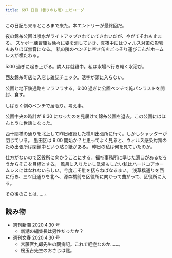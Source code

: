 ```yaml
---
title: 697 日目（曇りのち雨）エピローグ
---
```


この日記も来るところまで来た。本エントリーが最終回だ。

夜の錦糸公園は噴水がライトアップされていてきれいだが、やがてそれも止まる。
スケボー練習陣も徐々に姿を消していき、真夜中にはウィルス対策の影響もありほぼ無音になる。
私の隣のベンチに空き缶をごっそり運びこんだホームレスが横たわる。

5:00 過ぎに起き上がる。隣人は就寝中。私は水場へ行き軽く水浴び。

西友錦糸町店に入店し雑誌チェック。活字が頭に入らない。

公園と地下鉄通路をフラフラする。6:00 過ぎに公園ベンチで乾パンラストを開封、食す。

しばらく例のベンチで居眠り。考え事。

公園中央の時計が 8:30 になったのを見届けて錦糸公園を退去。この公園にはほんとうに世話になった。

西十間橋の通りを北上して昨日確認した横川出張所に行く。しかしシャッターが閉じている。
墨田区は 9:00 開始か？と思ってよく見ると、ウィルス感染対策のため出張所は閉鎖中という貼り紙がある。
昨日の私は何を見ていたのか。

仕方がないので区役所に向かうことにする。福祉事務所に準じた窓口があるだろうからそこを目標とする。
風呂に入りたいし洗濯もしたい私はハードコアホームレスにはなれないらしい。今度こそ肚を括らねばなるまい。
浅草橋通りを西に行き、三ツ目通りを北へ、源森橋前を区役所に向かって曲がって、区役所に入る。

その後のことは……。

## 読み物

* 週刊新潮 2020.4.30 号
  * 新潮の編集長は男性だったか？
* 週刊文春 2020.4.30 号
  * 宮藤官九郎先生の闘病記。これで軽症なのか……。
  * 桜玉吉先生のおさじは謎。
